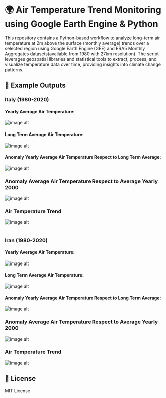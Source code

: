 # 🌍 Air Temperature Trend Monitoring using Google Earth Engine & Python
This repository contains a Python-based workflow to analyze long-term air temperature at 2m above the surface (monthly average) trends over a selected region using Google Earth Engine (GEE) and ERA5 Monthly Aggregates datasets(available from 1980 with 27km resolution). The script leverages geospatial libraries and statistical tools to extract, process, and visualize temperature data over time, providing insights into climate change patterns.

## 📸 Example Outputs

### Italy (1980-2020)

#### Yearly Average Air Temperature:
![image alt](https://github.com/SaeidDaliriSusefi/AirTemperature-Trend-Monitoring/blob/da8301597d287a8ec43aa0e7a22bf7afcab59784/Images/Yearly%20Average%20Air%20Temperature%20Italy.png)


#### Long Term Average Air Temperature:
![image alt](https://github.com/SaeidDaliriSusefi/AirTemperature-Trend-Monitoring/blob/da8301597d287a8ec43aa0e7a22bf7afcab59784/Images/Long%20Term%20Average%20Air%20Temperature%20Italy.png)

#### Anomaly Yearly Average Air Temperature Respect to Long Term Average:
![image alt](https://github.com/SaeidDaliriSusefi/AirTemperature-Trend-Monitoring/blob/da8301597d287a8ec43aa0e7a22bf7afcab59784/Images/Anomaly%20Yearly%20Average%20Air%20Temperature%20Respect%20to%20Long%20Term%20Average%20Italy.png)


### Anomaly Average Air Temperature Respect to Average Yearly 2000 
![image alt](https://github.com/SaeidDaliriSusefi/AirTemperature-Trend-Monitoring/blob/da8301597d287a8ec43aa0e7a22bf7afcab59784/Images/Anomaly%20Average%20Air%20Temperature%20Respect%20to%20Average%20Yearly%201980%20Italy.png)

### Air Temperature Trend
![image alt](https://github.com/SaeidDaliriSusefi/AirTemperature-Trend-Monitoring/blob/da8301597d287a8ec43aa0e7a22bf7afcab59784/Images/Trend%20Italy.png)



#

### Iran (1980-2020)

#### Yearly Average Air Temperature:
![image alt](https://github.com/SaeidDaliriSusefi/AirTemperature-Trend-Monitoring/blob/1f8174f3ea0c0f4bb660cdce9bedc54278551132/Images/Yearly%20Average%20Air%20Temperature%20Iran.png)


#### Long Term Average Air Temperature:
![image alt](https://github.com/SaeidDaliriSusefi/AirTemperature-Trend-Monitoring/blob/1f8174f3ea0c0f4bb660cdce9bedc54278551132/Images/Long%20Term%20Average%20Air%20Temperature%20Iran.png)

#### Anomaly Yearly Average Air Temperature Respect to Long Term Average:
![image alt](https://github.com/SaeidDaliriSusefi/AirTemperature-Trend-Monitoring/blob/1f8174f3ea0c0f4bb660cdce9bedc54278551132/Images/Anomaly%20Yearly%20Average%20Air%20Temperature%20Respect%20to%20Long%20Term%20Average%20Iran.png)


### Anomaly Average Air Temperature Respect to Average Yearly 2000 
![image alt](https://github.com/SaeidDaliriSusefi/AirTemperature-Trend-Monitoring/blob/1f8174f3ea0c0f4bb660cdce9bedc54278551132/Images/Anomaly%20Average%20Air%20Temperature%20Respect%20to%20Average%20Yearly%201980%20Iran.png)

### Air Temperature Trend
![image alt](https://github.com/SaeidDaliriSusefi/AirTemperature-Trend-Monitoring/blob/1f8174f3ea0c0f4bb660cdce9bedc54278551132/Images/Trend%20Iran.png)

## 📜 License
MIT License


